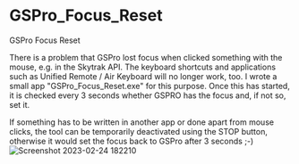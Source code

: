 # GSPro_Focus_Reset
GSPro Focus Reset

There is a problem that GSPro lost focus when clicked something with the mouse, e.g. in the Skytrak API. The keyboard shortcuts and applications such as Unified Remote / Air Keyboard will no longer work, too. I wrote a small app "GSPro_Focus_Reset.exe" for this purpose. Once this has started, it is checked every 3 seconds whether GSPRO has the focus and, if not so, set it.

If something has to be written in another app or done apart from mouse clicks, the tool can be temporarily deactivated using the STOP button, otherwise it would set the focus back to GSPro after 3 seconds ;-)![Screenshot 2023-02-24 182210](https://user-images.githubusercontent.com/58996871/221250067-3b93b50b-7bda-4963-a0a6-3e37862dcce7.png)
